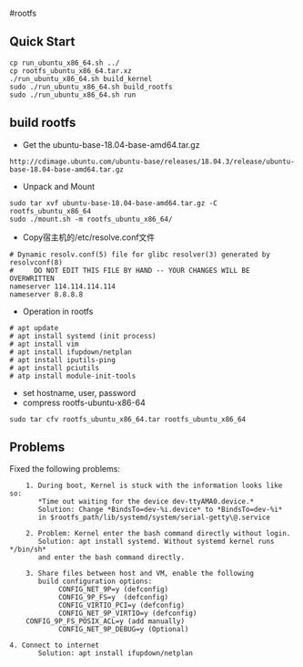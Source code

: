 #rootfs

## Quick Start
```
cp run_ubuntu_x86_64.sh ../
cp rootfs_ubuntu_x86_64.tar.xz
./run_ubuntu_x86_64.sh build_kernel
sudo ./run_ubuntu_x86_64.sh build_rootfs
sudo ./run_ubuntu_x86_64.sh run
```

## build rootfs
- Get the ubuntu-base-18.04-base-amd64.tar.gz
```
http://cdimage.ubuntu.com/ubuntu-base/releases/18.04.3/release/ubuntu-base-18.04-base-amd64.tar.gz
```

- Unpack and Mount
```
sudo tar xvf ubuntu-base-18.04-base-amd64.tar.gz -C rootfs_ubuntu_x86_64
sudo ./mount.sh -m rootfs_ubuntu_x86_64/
```

- Copy宿主机的/etc/resolve.conf文件
```
# Dynamic resolv.conf(5) file for glibc resolver(3) generated by resolvconf(8)
#     DO NOT EDIT THIS FILE BY HAND -- YOUR CHANGES WILL BE OVERWRITTEN
nameserver 114.114.114.114
nameserver 8.8.8.8
```
- Operation in rootfs
```
# apt update
# apt install systemd (init process)
# apt install vim
# apt install ifupdown/netplan
# apt install iputils-ping
# apt install pciutils
# atp install module-init-tools
```
- set hostname, user, password
- compress rootfs-ubuntu-x86-64
```
sudo tar cfv rootfs_ubuntu_x86_64.tar rootfs_ubuntu_x86_64
```


## Problems

Fixed the following problems:

        1. During boot, Kernel is stuck with the information looks like so:
           *Time out waiting for the device dev-ttyAMA0.device.*
           Solution: Change *BindsTo=dev-%i.device* to *BindsTo=dev-%i*
           in $rootfs_path/lib/systemd/system/serial-getty\@.service

        2. Problem: Kernel enter the bash command directly without login.
           Solution: apt install systemd. Without systemd kernel runs */bin/sh*
           and enter the bash command directly.

        3. Share files between host and VM, enable the following
           build configuration options:
                CONFIG_NET_9P=y (defconfig)
                CONFIG_9P_FS=y  (defconfig)
                CONFIG_VIRTIO_PCI=y (defconfig)
                CONFIG_NET_9P_VIRTIO=y (defconfig)
		CONFIG_9P_FS_POSIX_ACL=y (add manually)
                CONFIG_NET_9P_DEBUG=y (Optional)

	4. Connect to internet
           Solution: apt install ifupdown/netplan


